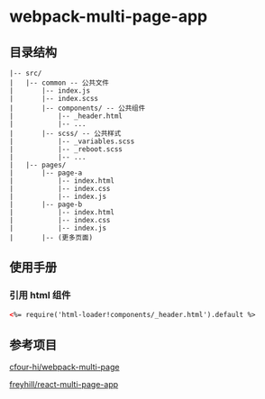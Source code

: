 # webpack-multi-page-app

## 目录结构

```
|-- src/
|   |-- common -- 公共文件
|       |-- index.js
|       |-- index.scss
|       |-- components/ -- 公共组件
|           |-- _header.html
|           |-- ...
|       |-- scss/ -- 公共样式
|           |-- _variables.scss
|           |-- _reboot.scss
|           |-- ...
|   |-- pages/
|       |-- page-a
|           |-- index.html
|           |-- index.css
|           |-- index.js
|       |-- page-b
|           |-- index.html
|           |-- index.css
|           |-- index.js
|       |-- (更多页面)
```

## 使用手册

### 引用 html 组件

```html
<%= require('html-loader!components/_header.html').default %>
```

## 参考项目

[cfour-hi/webpack-multi-page](https://github.com/cfour-hi/webpack-multi-page)


[freyhill/react-multi-page-app](https://github.com/freyhill/react-multi-page-app/tree/master)